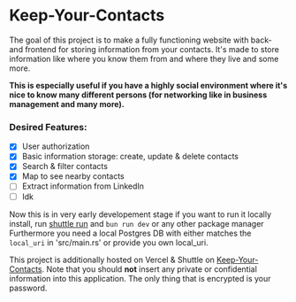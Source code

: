 # Keep-Your-Contacts

The goal of this project is to make a fully functioning website with back- and frontend for storing information from your contacts. It's made to store information like where you know them from and where they live and some more.

**This is especially useful if you have a highly social environment where it's nice to know many different persons (for networking like in business management and many more).**

### Desired Features:

- [x] User authorization
- [x] Basic information storage: create, update & delete contacts
- [x] Search & filter contacts
- [x] Map to see nearby contacts
- [ ] Extract information from LinkedIn
- [ ] Idk

Now this is in very early developement stage if you want to run it locally install, run
[shuttle run](https://www.shuttle.dev/) and `bun run dev` or any other package manager
Furthermore you need a local Postgres DB with either matches the
`local_uri` in 'src/main.rs' or provide you own local_uri.

This project is additionally hosted on Vercel & Shuttle on
[Keep-Your-Contacts](https://keep-your-contacts.vercel.app/login).
Note that you should **not** insert any private or confidential
information into this application. The only thing that is encrypted is
your password.

